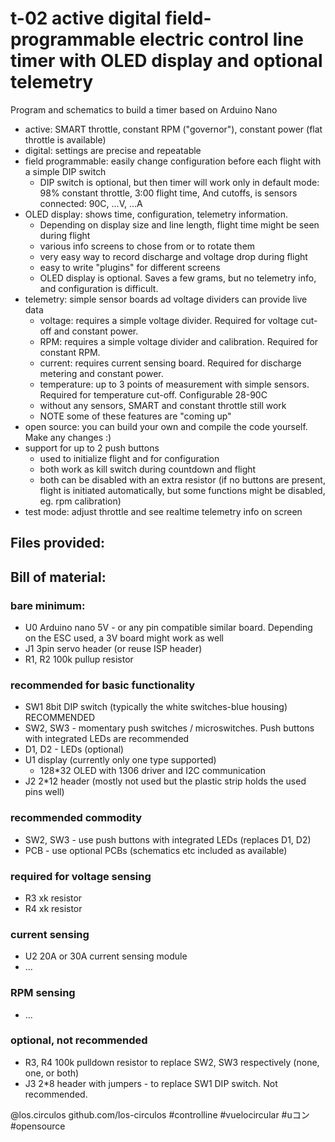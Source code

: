 # t-02 active digital field-programmable electric control line timer with OLED display and optional telemetry

Program and schematics to build a timer based on Arduino Nano

 - active: SMART throttle, constant RPM ("governor"), constant power (flat throttle is available)
 - digital: settings are precise and repeatable
 - field programmable: easily change configuration before each flight with a simple DIP switch
   - DIP switch is optional, but then timer will work only in default mode: 98% constant throttle, 3:00 flight time, 
       And cutoffs, is sensors connected: 90C, ...V, ...A
 - OLED display: shows time, configuration, telemetry information. 
   - Depending on display size and line length, flight time might be seen during flight
   - various info screens to chose from or to rotate them
   - very easy way to record discharge and voltage drop during flight
   - easy to write "plugins" for different screens 
   - OLED display is optional. Saves a few grams, but no telemetry info, and configuration is difficult.
 - telemetry: simple sensor boards ad voltage dividers can provide live data
   - voltage: requires a simple voltage divider. Required for voltage cut-off and constant power.
   - RPM: requires a simple voltage divider and calibration. Required for constant RPM.
   - current: requires current sensing board. Required for discharge metering and constant power.
   - temperature: up to 3 points of measurement with simple sensors. Required for temperature cut-off. Configurable 28-90C
   - without any sensors, SMART and constant throttle still work
   - NOTE some of these features are "coming up"
 - open source: you can build your own and compile the code yourself. Make any changes :)
 - support for up to 2 push buttons
   - used to initialize flight and for configuration
   - both work as kill switch during countdown and flight
   - both can be disabled with an extra resistor (if no buttons are present, flight is initiated automatically, but some functions might be disabled, eg. rpm calibration)
 - test mode: adjust throttle and see realtime telemetry info on screen

## Files provided:


## Bill of material:
### bare minimum:
 - U0 Arduino nano 5V - or any pin compatible similar board. Depending on the ESC used, a 3V board might work as well
 - J1 3pin servo header (or reuse ISP header)
 - R1, R2 100k pullup resistor
### recommended for basic functionality
 - SW1 8bit DIP switch (typically the white switches-blue housing) RECOMMENDED
 - SW2, SW3 - momentary push switches / microswitches. Push buttons with integrated LEDs are recommended
 - D1, D2 - LEDs (optional)
 - U1 display (currently only one type supported)
   - 128*32 OLED with 1306 driver and I2C communication
 - J2 2*12 header (mostly not used but the plastic strip holds the used pins well)
### recommended commodity
 - SW2, SW3 - use push buttons with integrated LEDs (replaces D1, D2)
 - PCB - use optional PCBs (schematics etc included as available)
### required for voltage sensing
 - R3 xk resistor
 - R4 xk resistor
### current sensing
 - U2 20A or 30A current sensing module
 - ...
### RPM sensing
 - ...

### optional, not recommended
 - R3, R4 100k pulldown resistor to replace SW2, SW3 respectively (none, one, or both)
 - J3 2*8 header with jumpers - to replace SW1 DIP switch. Not recommended.


@los.circulos
github.com/los-circulos
#controlline #vuelocircular #uコン #opensource

